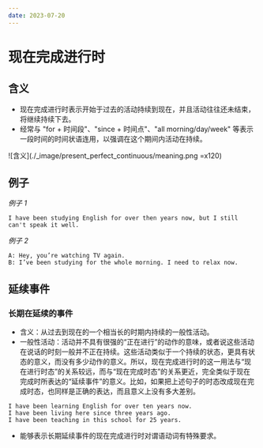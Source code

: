 ```yaml
---
date: 2023-07-20
---
```


# 现在完成进行时

## 含义

- 现在完成进行时表示开始于过去的活动持续到现在，并且活动往往还未结束，将继续持续下去。
- 经常与 "for + 时间段"、"since + 时间点"、"all morning/day/week" 等表示一段时间的时间状语连用，以强调在这个期间内活动在持续。

![含义](./_image/present_perfect_continuous/meaning.png =x120)

## 例子

_例子 1_

```text
I have been studying English for over then years now, but I still can't speak it well.
```

_例子 2_

```text
A: Hey, you’re watching TV again.
B: I’ve been studying for the whole morning. I need to relax now.
```

## 延续事件

### 长期在延续的事件

- 含义：从过去到现在的一个相当长的时期内持续的一般性活动。
- 一般性活动：活动并不具有很强的“正在进行”的动作的意味，或者说这些活动在说话的时刻一般并不正在持续。这些活动类似于一个持续的状态，更具有状态的意义，而没有多少动作的意义。所以，现在完成进行时的这一用法与“现在进行时态”的关系较远，而与“现在完成时态”的关系更近，完全类似于现在完成时所表达的“延续事件”的意义。比如，如果把上述句子的时态改成现在完成时态，也同样是正确的表达，而且意义上没有多大差别。

```text
I have been learning English for over ten years now.
I have been living here since three years ago.
I have been teaching in this school for 25 years.
```

- 能够表示长期延续事件的现在完成进行时对谓语动词有特殊要求。
